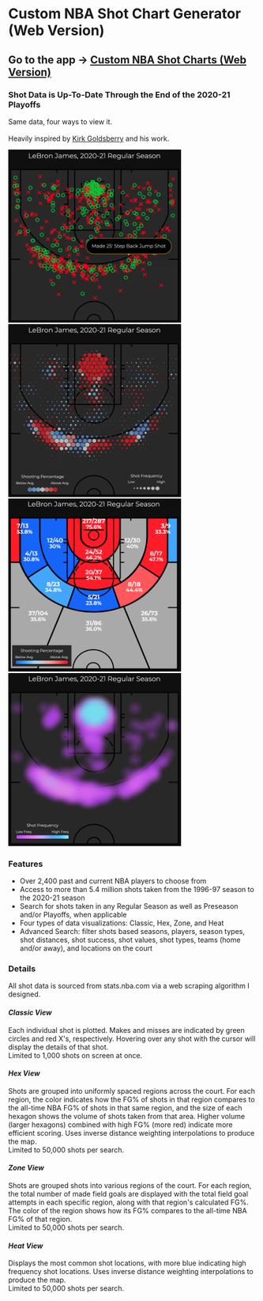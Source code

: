 # Custom NBA Shot Chart Generator (Web Version)

## Go to the app -> <a href="https://customnbashotcharts.com/">Custom NBA Shot Charts (Web Version)</a>

### Shot Data is Up-To-Date Through the End of the 2020-21 Playoffs

Same data, four ways to view it.<br><br>
Heavily inspired by <a href="https://twitter.com/kirkgoldsberry?s=20">Kirk Goldsberry</a> and his work.
<div>
<img src="https://github.com/samnishita/ShotChartWeb/blob/main/src/images/SimpleClassicExample.png" height="350" width="350">
<img src="https://github.com/samnishita/ShotChartWeb/blob/main/src/images/SimpleHexExample.png" height="350" width="350">
<!div>
<div>
<img src="https://github.com/samnishita/ShotChartWeb/blob/main/src/images/SimpleZoneExample.png" height="350" width="350">
<img src="https://github.com/samnishita/ShotChartWeb/blob/main/src/images/SimpleHeatExample.png" height="350" width="350">
<!div>

### Features
* Over 2,400 past and current NBA players to choose from
* Access to more than 5.4 million shots taken from the 1996-97 season to the 2020-21 season
* Search for shots taken in any Regular Season as well as Preseason and/or Playoffs, when applicable
* Four types of data visualizations: Classic, Hex, Zone, and Heat
* Advanced Search: filter shots based seasons, players, season types, shot distances, shot success, shot values, shot types, teams 
(home and/or away), and locations on the court


### Details
All shot data is sourced from stats.nba.com via a web scraping algorithm I designed.
<br><h4>*Classic View*</h4>
Each individual shot is plotted. Makes and misses are indicated by green circles and red X's, respectively. 
Hovering over any shot with the cursor will display the details of that shot.
<br>Limited to 1,000 shots on screen at once.
<br><h4>*Hex View*</h4>
Shots are grouped into uniformly spaced regions across the court. For each region, the color indicates how the FG% of shots in that region
compares to the all-time NBA FG% of shots in that same region, and the size of each hexagon shows the volume of shots taken from that area. 
Higher volume (larger hexagons) combined with high FG% (more red) indicate more efficient scoring. Uses inverse distance weighting interpolations to produce the map.
<br>Limited to 50,000 shots per search.
<br><h4>*Zone View*</h4>
Shots are grouped shots into various regions of the court. For each region, the total number of made field goals are displayed with the total field goal attempts in each specific region, along with 
that region's calculated FG%. The color of the region shows how its FG% compares to the all-time NBA FG% of that region.
<br>Limited to 50,000 shots per search.
<br><h4>*Heat View*</h4>
Displays the most common shot locations, with more blue indicating high frequency shot locations. Uses inverse distance weighting interpolations to produce the map.
<br>Limited to 50,000 shots per search.


